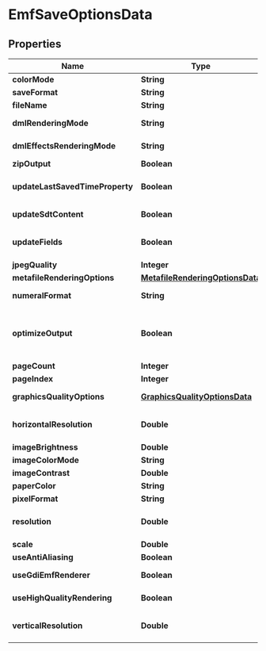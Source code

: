 
# EmfSaveOptionsData

## Properties
Name | Type | Description | Notes
------------ | ------------- | ------------- | -------------
**colorMode** | **String** | Gets or sets a value determining how colors are rendered. { Normal | Grayscale} |  [optional]
**saveFormat** | **String** | format of save |  [optional]
**fileName** | **String** | name of destination file |  [optional]
**dmlRenderingMode** | **String** | Gets or sets a value determining how DrawingML shapes are rendered. { Fallback | DrawingML } |  [optional]
**dmlEffectsRenderingMode** | **String** | Gets or sets a value determining how DrawingML effects are rendered. { Simplified | None | Fine } |  [optional]
**zipOutput** | **Boolean** | Controls zip output or not. Default value is false. |  [optional]
**updateLastSavedTimeProperty** | **Boolean** | Gets or sets a value determining whether the Aspose.Words.Properties.BuiltInDocumentProperties.LastSavedTime property is updated before saving. |  [optional]
**updateSdtContent** | **Boolean** | Gets or sets value determining whether content of  is updated before saving. |  [optional]
**updateFields** | **Boolean** | Gets or sets a value determining if fields should be updated before saving the document to a fixed page format. Default value for this property is true |  [optional]
**jpegQuality** | **Integer** | Determines the quality of the JPEG images inside PDF document. |  [optional]
**metafileRenderingOptions** | [**MetafileRenderingOptionsData**](MetafileRenderingOptionsData.md) | Allows to specify metafile rendering options. |  [optional]
**numeralFormat** | **String** | Indicates the symbol set that is used to represent numbers while rendering to fixed page formats |  [optional]
**optimizeOutput** | **Boolean** | Flag indicates whether it is required to optimize output of XPS.  If this flag is set redundant nested canvases and empty canvases are removed, also neighbor glyphs with the same formatting are concatenated.  Note: The accuracy of the content display may be affected if this property is set to true.  Default is false. |  [optional]
**pageCount** | **Integer** | Determines number of pages to render |  [optional]
**pageIndex** | **Integer** | Determines 0-based index of the first page to render |  [optional]
**graphicsQualityOptions** | [**GraphicsQualityOptionsData**](GraphicsQualityOptionsData.md) | Allows to specify additional System.Drawing.Graphics quality options. |  [optional]
**horizontalResolution** | **Double** | Gets or sets the horizontal resolution for the generated images, in dots per inch.  This property has effect only when saving to raster image formats. The default value is 96. |  [optional]
**imageBrightness** | **Double** | Brightness of image |  [optional]
**imageColorMode** | **String** | Color mode of image |  [optional]
**imageContrast** | **Double** | Contrast of image |  [optional]
**paperColor** | **String** | Background (paper) color of image |  [optional]
**pixelFormat** | **String** | Pixel format of image |  [optional]
**resolution** | **Double** | Sets both horizontal and vertical resolution for the generated images, in dots per inch.  This property has effect only when saving to raster image formats. The default value is 96. |  [optional]
**scale** | **Double** | Zoom factor of image |  [optional]
**useAntiAliasing** | **Boolean** | Determine whether or not to use anti-aliasing for rendering |  [optional]
**useGdiEmfRenderer** | **Boolean** | Gets or sets a value determining whether to use GDI+ or Aspose.Words metafile renderer when saving to EMF. |  [optional]
**useHighQualityRendering** | **Boolean** | Determine whether or not to use high quality (i.e. slow) rendering algorithms |  [optional]
**verticalResolution** | **Double** | Gets or sets the vertical resolution for the generated images, in dots per inch.  This property has effect only when saving to raster image formats. The default value is 96. |  [optional]



